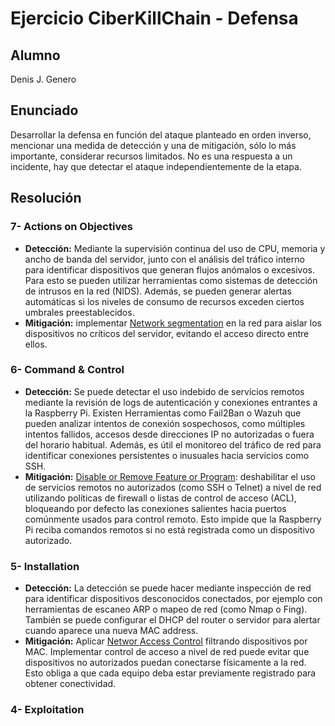 # Ejercicio CiberKillChain - Defensa

## Alumno

Denis J. Genero

## Enunciado

Desarrollar la defensa en función del ataque planteado en orden inverso, mencionar una medida de detección y una de mitigación, sólo lo más importante, considerar recursos limitados. No es una respuesta a un incidente, hay que detectar el ataque independientemente de la etapa.


## Resolución

### 7- Actions on Objectives
- **Detección:** Mediante la supervisión continua del uso de CPU, memoria y ancho de banda del servidor, junto con el análisis del tráfico interno para identificar dispositivos que generan flujos anómalos o excesivos. Para esto se pueden utilizar herramientas como sistemas de detección de intrusos en la red (NIDS). Además, se pueden generar alertas automáticas si los niveles de consumo de recursos exceden ciertos umbrales preestablecidos.
- **Mitigación:** implementar [Network segmentation](https://attack.mitre.org/mitigations/M1030/) en la red para aislar los dispositivos no críticos del servidor, evitando el acceso directo entre ellos.

### 6- Command & Control
- **Detección:** Se puede detectar el uso indebido de servicios remotos mediante la revisión de logs de autenticación y conexiones entrantes a la Raspberry Pi. Existen Herramientas como Fail2Ban o Wazuh que pueden analizar intentos de conexión sospechosos, como múltiples intentos fallidos, accesos desde direcciones IP no autorizadas o fuera del horario habitual. Además, es útil el monitoreo del tráfico de red para identificar conexiones persistentes o inusuales hacia servicios como SSH.
- **Mitigación:** [Disable or Remove Feature or Program](https://attack.mitre.org/mitigations/M1042/): deshabilitar el uso de servicios remotos no autorizados (como SSH o Telnet) a nivel de red utilizando políticas de firewall o listas de control de acceso (ACL), bloqueando por defecto las conexiones salientes hacia puertos comúnmente usados para control remoto. Esto impide que la Raspberry Pi reciba comandos remotos si no está registrada como un dispositivo autorizado.

### 5- Installation
- **Detección:** La detección se puede hacer mediante inspección de red para identificar dispositivos desconocidos conectados, por ejemplo con herramientas de escaneo ARP o mapeo de red (como Nmap o Fing). También se puede configurar el DHCP del router o servidor para alertar cuando aparece una nueva MAC address.
- **Mitigación:**  Aplicar [Networ Access Control](https://attack.mitre.org/mitigations/M1037/) filtrando dispositivos por MAC. Implementar control de acceso a nivel de red puede evitar que dispositivos no autorizados puedan conectarse físicamente a la red. Esto obliga a que cada equipo deba estar previamente registrado para obtener conectividad.

### 4- Exploitation
